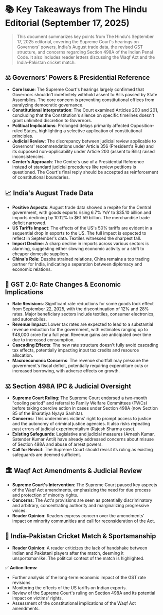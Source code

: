 # 📚 Key Takeaways from The Hindu Editorial (September 17, 2025)

> This document summarizes key points from The Hindu's September 17, 2025 editorial, covering the Supreme Court's hearings on Governors' powers, India's August trade data, the revised GST structure, and concerns regarding Section 498A of the Indian Penal Code.  It also includes reader letters discussing the Waqf Act and the India-Pakistan cricket match.

## ⚖️ Governors' Powers & Presidential Reference 

*   **Core Issue**:  The Supreme Court's hearings largely confirmed that Governors shouldn't indefinitely withhold assent to Bills passed by State Assemblies.  The core concern is preventing constitutional offices from paralyzing democratic governance.
*   **Constitutional Interpretation**: The Court examined Articles 200 and 201, concluding that the Constitution's silence on specific timelines doesn't grant unlimited discretion to Governors.
*   **Political Implications**: Prolonged delays primarily affected Opposition-ruled States, highlighting a selective application of constitutional principles.
*   **Judicial Review**: The discrepancy between judicial review applicable to Governors' recommendations under Article 356 (President's Rule) and its supposed non-applicability under Article 200 (assent to Bills) raised inconsistencies.
*   **Center's Approach**: The Centre's use of a Presidential Reference instead of standard judicial procedures like review petitions is questioned.  The Court's final reply should be accepted as reinforcement of constitutional boundaries.

## 📈 India's August Trade Data

*   **Positive Aspects**: August trade data showed a respite for the Central government, with goods exports rising 6.7% YoY to $35.10 billion and imports declining by 10.12% to $61.59 billion. The merchandise trade deficit narrowed.
*   **US Tariffs Impact**: The effects of the US's 50% tariffs are evident in a sequential drop in exports to the US.  The full impact is expected to reflect in September's data.  Textiles witnessed the sharpest fall.
*   **Import Decline**: A sharp decline in imports across various sectors is alarming, suggesting either slowing economic activity or a shift to cheaper domestic suppliers.
*   **China's Role**: Despite strained relations, China remains a top trading partner for India, indicating a separation between diplomacy and economic relations.

## 🔄 GST 2.0: Rate Changes & Economic Implications

*   **Rate Revisions**: Significant rate reductions for some goods took effect from September 22, 2025, with the discontinuation of 12% and 28% rates. Major beneficiary sectors include textiles, consumer electronics, and automobiles.
*   **Revenue Impact**: Lower tax rates are expected to lead to a substantial revenue reduction for the government, with estimates ranging up to ₹48,000 crore for a full year.  Revenue gains are anticipated over time due to increased consumption.
*   **Cascading Effects**: The new rate structure doesn't fully avoid cascading tax effects, potentially impacting input tax credits and resource allocation.
*   **Macroeconomic Concerns**: The revenue shortfall may pressure the government's fiscal deficit, potentially requiring expenditure cuts or increased borrowing, with adverse effects on growth.


## ⚖️ Section 498A IPC & Judicial Oversight

*   **Supreme Court Ruling**: The Supreme Court endorsed a two-month "cooling period" and referral to Family Welfare Committees (FWCs) before taking coercive action in cases under Section 498A (now Section 85 of the Bharatiya Nyaya Sanhita).
*   **Concerns**: This undermines victims' right to prompt access to justice and the autonomy of criminal justice agencies.  It also risks repeating past errors of judicial experimentalism (Rajesh Sharma case).
*   **Existing Safeguards**:  Legislative and judicial measures (Arnesh Kumar, Satender Kumar Antil) have already addressed concerns about misuse of Section 498A and abuse of arrest powers.
*   **Call for Revisit**: The Supreme Court should revisit its ruling as existing safeguards are deemed sufficient.

## 🏛️ Waqf Act Amendments & Judicial Review

*   **Supreme Court's Intervention**: The Supreme Court paused key aspects of the Waqf Act amendments, emphasizing the need for due process and protection of minority rights.
*   **Concerns**: The Act's provisions are seen as potentially discriminatory and arbitrary, concentrating authority and marginalizing progressive voices.
*   **Reader Opinion**:  Readers express concern over the amendments' impact on minority communities and call for reconsideration of the Act.

## 🏏 India-Pakistan Cricket Match & Sportsmanship

*   **Reader Opinion**:  A reader criticizes the lack of handshake between Indian and Pakistani players after the match, deeming it unsportsmanlike. The political context of the match is highlighted.


✅ **Action Items:**

*   Further analysis of the long-term economic impact of the GST rate revisions.
*   Monitoring the effects of the US tariffs on Indian exports.
*   Review of the Supreme Court's ruling on Section 498A and its potential impact on victims' rights.
*   Assessment of the constitutional implications of the Waqf Act amendments.

